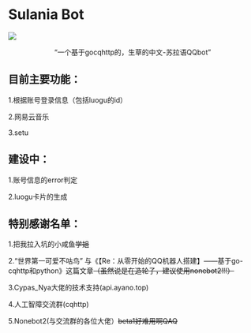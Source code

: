# Sulania Bot
![](https://cdn.luogu.com.cn/upload/image_hosting/ly04sacv.png)

<center>“一个基于gocqhttp的，生草的中文-苏拉语QQbot”</center>

## 目前主要功能：

1.根据账号登录信息（包括luogu的id）

2.网易云音乐

3.setu
## 建设中：

1.账号信息的error判定

2.luogu卡片的生成

## 特别感谢名单：

1.把我拉入坑的小咸鱼~~学姐~~

2.“世界第一可爱不咕鸟” 与《【Re：从零开始的QQ机器人搭建】——基于go-cqhttp和python》这篇文章~~（虽然说是在造轮子，建议使用nonebot2!!!）~~

3.Cypas_Nya大佬的技术支持(api.ayano.top)

4.人工智障交流群(cqhttp)

5.Nonebot2(与交流群的各位大佬）~~beta1好难用啊QAQ~~
